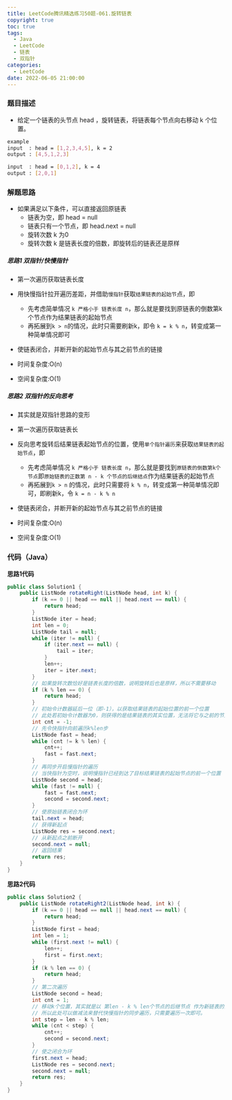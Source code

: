 ```yaml
---
title: LeetCode腾讯精选练习50题-061.旋转链表
copyright: true
toc: true
tags:
  - Java
  - LeetCode
  - 链表
  - 双指针
categories:
  - LeetCode
date: 2022-06-05 21:00:00
---
```


### 题目描述

 * 给定一个链表的头节点 head ，旋转链表，将链表每个节点向右移动 k 个位置。

```bash
example
input  : head = [1,2,3,4,5], k = 2
output : [4,5,1,2,3]

input  : head = [0,1,2], k = 4
output : [2,0,1]
```

<!--more-->

### 解题思路
+ 如果满足以下条件，可以直接返回原链表
    - 链表为空，即 head = null
    - 链表只有一个节点，即 head.next = null
    - 旋转次数 k 为0
    - 旋转次数 k 是链表长度的倍数，即旋转后的链表还是原样
    
##### 思路1 双指针/快慢指针

+ 第一次遍历获取链表长度
+ 用快慢指针拉开遍历差距，并借助`慢指针`获取`结果链表的起始节`点，即
    - 先考虑简单情况 `k 严格小于 链表长度 n`，那么就是要找到原链表的倒数第k个节点作为结果链表的起始节点
    - 再拓展到`k > n`的情况，此时只需要刷新k，即令 `k = k % n`，转变成第一种简单情况即可
+ 使链表闭合，并断开新的起始节点与其之前节点的链接

+ 时间复杂度:O(n)
+ 空间复杂度:O(1)
##### 思路2 双指针的反向思考
+ 其实就是双指针思路的变形
+ 第一次遍历获取链表长
+ 反向思考旋转后结果链表起始节点的位置，使用`单个指针遍历`来获取`结果链表的起始节点`，即
    - 先考虑简单情况 `k 严格小于 链表长度 n`，那么就是要找到`原链表的倒数第k个节点`即`原始链表的正数第 n - k 个节点的后继结点`作为结果链表的起始节点
    - 再拓展到`k > n` 的情况，此时只需要将 `k % n`，转变成第一种简单情况即可，即刷新k，令 `k = n - k % n`
+ 使链表闭合，并断开新的起始节点与其之前节点的链接

+ 时间复杂度:O(n)
+ 空间复杂度:O(1)

### 代码（Java）
**思路1代码**
```java
public class Solution1 {
    public ListNode rotateRight(ListNode head, int k) {
        if (k == 0 || head == null || head.next == null) {
            return head;
        }
        ListNode iter = head;
        int len = 0;
        ListNode tail = null;
        while (iter != null) {
            if (iter.next == null) {
                tail = iter;
            }
            len++;
            iter = iter.next;
        }
        // 如果旋转次数恰好是链表长度的倍数，说明旋转后也是原样，所以不需要移动
        if (k % len == 0) {
            return head;
        }
        // 初始令计数器延后一位（即-1），以获取结果链表的起始位置的前一个位置
        // 此处若初始令计数器为0，则获得的是结果链表的其实位置，无法将它与之前的节点断开
        int cnt = -1;
        // 先令快指针向前遍历k%len步
        ListNode fast = head;
        while (cnt != k % len) {
            cnt++;
            fast = fast.next;
        }
        // 再同步开启慢指针的遍历
        // 当快指针为空时，说明慢指针已经到达了目标结果链表的起始节点的前一个位置
        ListNode second = head;
        while (fast != null) {
            fast = fast.next;
            second = second.next;
        }
        // 使原始链表闭合为环
        tail.next = head;
        // 获得新起点
        ListNode res = second.next;
        // 从新起点之前断开
        second.next = null;
        // 返回结果
        return res;
    }
}
```
**思路2代码**
```java
public class Solution2 {
    public ListNode rotateRight2(ListNode head, int k) {
        if (k == 0 || head == null || head.next == null) {
            return head;
        }
        ListNode first = head;
        int len = 1;
        while (first.next != null) {
            len++;
            first = first.next;
        }
        if (k % len == 0) {
            return head;
        }
        // 第二次遍历
        ListNode second = head;
        int cnt = 1;
        // 移动k个位置，其实就是以 第len - k % len个节点的后继节点 作为新链表的头节点，并使其与其之前的节点断开链接
        // 所以此处可以做减法来替代快慢指针的同步遍历，只需要遍历一次即可。
        int step = len - k % len;
        while (cnt < step) {
            cnt++;
            second = second.next;
        }
        // 使之闭合为环
        first.next = head;
        ListNode res = second.next;
        second.next = null;
        return res;
    }
}
```